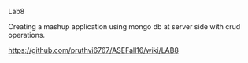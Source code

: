 Lab8

Creating a mashup application using mongo db at server side with crud operations.


https://github.com/pruthvi6767/ASEFall16/wiki/LAB8
